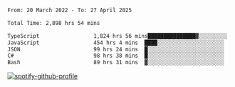 <!--START_SECTION:waka-->

```txt
From: 20 March 2022 - To: 27 April 2025

Total Time: 2,898 hrs 54 mins

TypeScript                 1,824 hrs 56 mins███████████████▓░░░░░░░░░   62.95 %
JavaScript                 454 hrs 4 mins  ████░░░░░░░░░░░░░░░░░░░░░   15.66 %
JSON                       99 hrs 24 mins  █░░░░░░░░░░░░░░░░░░░░░░░░   03.43 %
C#                         98 hrs 38 mins  █░░░░░░░░░░░░░░░░░░░░░░░░   03.40 %
Bash                       89 hrs 31 mins  ▓░░░░░░░░░░░░░░░░░░░░░░░░   03.09 %
```

<!--END_SECTION:waka-->
[![spotify-github-profile](https://spotify-github-profile.vercel.app/api/view?uid=c00zprrvy9xiloa9qnco3hmng&cover_image=true&theme=novatorem&show_offline=false&background_color=121212&bar_color=53b14f&bar_color_cover=false)](https://spotify-github-profile.vercel.app/api/view?uid=c00zprrvy9xiloa9qnco3hmng&redirect=true)



